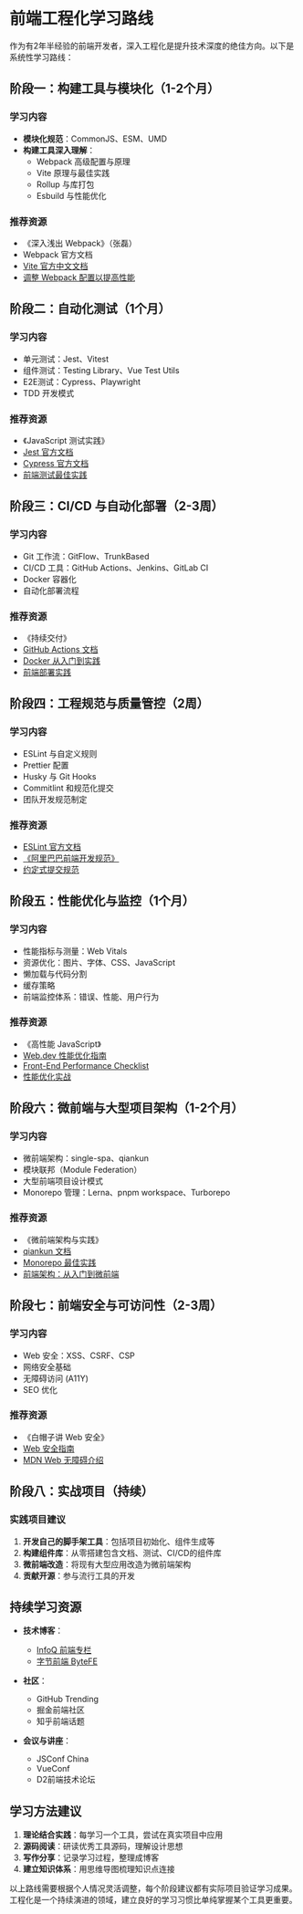 
# 前端工程化学习路线

作为有2年半经验的前端开发者，深入工程化是提升技术深度的绝佳方向。以下是系统性学习路线：

## 阶段一：构建工具与模块化（1-2个月）

### 学习内容
- **模块化规范**：CommonJS、ESM、UMD
- **构建工具深入理解**：
  - Webpack 高级配置与原理
  - Vite 原理与最佳实践
  - Rollup 与库打包
  - Esbuild 与性能优化

### 推荐资源
- 《深入浅出 Webpack》（张磊）
- Webpack 官方文档
- [Vite 官方中文文档](https://cn.vitejs.dev/)
- [调整 Webpack 配置以提高性能](https://github.com/GoogleChromeLabs/webpack-training-project)

## 阶段二：自动化测试（1个月）

### 学习内容
- 单元测试：Jest、Vitest
- 组件测试：Testing Library、Vue Test Utils
- E2E测试：Cypress、Playwright
- TDD 开发模式

### 推荐资源
- 《JavaScript 测试实践》
- [Jest 官方文档](https://jestjs.io/zh-Hans/)
- [Cypress 官方文档](https://docs.cypress.io/)
- [前端测试最佳实践](https://github.com/goldbergyoni/javascript-testing-best-practices/blob/master/readme-zh-CN.md)

## 阶段三：CI/CD 与自动化部署（2-3周）

### 学习内容
- Git 工作流：GitFlow、TrunkBased
- CI/CD 工具：GitHub Actions、Jenkins、GitLab CI
- Docker 容器化
- 自动化部署流程

### 推荐资源
- 《持续交付》
- [GitHub Actions 文档](https://docs.github.com/cn/actions)
- [Docker 从入门到实践](https://yeasy.gitbook.io/docker_practice/)
- [前端部署实践](https://juejin.cn/post/6844903926110617613)

## 阶段四：工程规范与质量管控（2周）

### 学习内容
- ESLint 与自定义规则
- Prettier 配置
- Husky 与 Git Hooks
- Commitlint 和规范化提交
- 团队开发规范制定

### 推荐资源
- [ESLint 官方文档](https://eslint.org/)
- [《阿里巴巴前端开发规范》](https://github.com/alibaba/f2e-spec)
- [约定式提交规范](https://www.conventionalcommits.org/zh-hans/v1.0.0/)

## 阶段五：性能优化与监控（1个月）

### 学习内容
- 性能指标与测量：Web Vitals 
- 资源优化：图片、字体、CSS、JavaScript
- 懒加载与代码分割
- 缓存策略
- 前端监控体系：错误、性能、用户行为

### 推荐资源
- 《高性能 JavaScript》
- [Web.dev 性能优化指南](https://web.dev/learn/performance/)
- [Front-End Performance Checklist](https://github.com/thedaviddias/Front-End-Performance-Checklist)
- [性能优化实战](https://github.com/xitu/gold-miner/blob/master/TODO/front-end-performance-checklist-2018.md)

## 阶段六：微前端与大型项目架构（1-2个月）

### 学习内容
- 微前端架构：single-spa、qiankun
- 模块联邦（Module Federation）
- 大型前端项目设计模式
- Monorepo 管理：Lerna、pnpm workspace、Turborepo

### 推荐资源
- 《微前端架构与实践》
- [qiankun 文档](https://qiankun.umijs.org/zh)
- [Monorepo 最佳实践](https://turborepo.org/docs)
- [前端架构：从入门到微前端](https://juejin.cn/post/6844903943873675271)

## 阶段七：前端安全与可访问性（2-3周）

### 学习内容
- Web 安全：XSS、CSRF、CSP
- 网络安全基础
- 无障碍访问 (A11Y)
- SEO 优化

### 推荐资源
- 《白帽子讲 Web 安全》
- [Web 安全指南](https://infosec.mozilla.org/guidelines/web_security)
- [MDN Web 无障碍介绍](https://developer.mozilla.org/zh-CN/docs/Learn/Accessibility)

## 阶段八：实战项目（持续）

### 实践项目建议
1. **开发自己的脚手架工具**：包括项目初始化、组件生成等
2. **构建组件库**：从零搭建包含文档、测试、CI/CD的组件库
3. **微前端改造**：将现有大型应用改造为微前端架构
4. **贡献开源**：参与流行工具的开发

## 持续学习资源

- **技术博客**：
  - [InfoQ 前端专栏](https://www.infoq.cn/topic/Front-end)
  - [字节前端 ByteFE](https://juejin.cn/team/6845166891577917447)

- **社区**：
  - GitHub Trending
  - 掘金前端社区
  - 知乎前端话题

- **会议与讲座**：
  - JSConf China
  - VueConf
  - D2前端技术论坛

## 学习方法建议

1. **理论结合实践**：每学习一个工具，尝试在真实项目中应用
2. **源码阅读**：研读优秀工具源码，理解设计思想
3. **写作分享**：记录学习过程，整理成博客
4. **建立知识体系**：用思维导图梳理知识点连接

以上路线需要根据个人情况灵活调整，每个阶段建议都有实际项目验证学习成果。工程化是一个持续演进的领域，建立良好的学习习惯比单纯掌握某个工具更重要。
